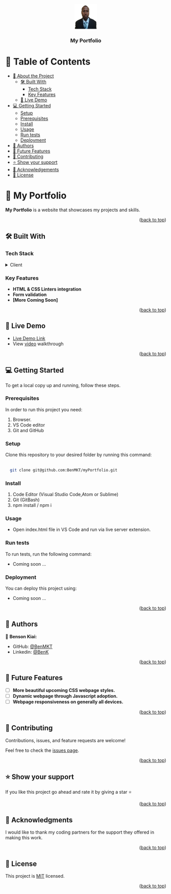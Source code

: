 <a name="readme-top"></a>

<div align="center">
  <!-- Header image logo. -->
  <img src="images\Passport Photo (1).png" alt="logo" width="70"  height="auto" />
  <br/>

  <h3><b>My Portfolio</b></h3>

</div>

<!-- TABLE OF CONTENTS -->

# 📗 Table of Contents

- [📖 About the Project](#about-project)
  - [🛠 Built With](#built-with)
    - [Tech Stack](#tech-stack)
    - [Key Features](#key-features)
  - [🚀 Live Demo](#live-demo)
- [💻 Getting Started](#getting-started)
  - [Setup](#setup)
  - [Prerequisites](#prerequisites)
  - [Install](#install)
  - [Usage](#usage)
  - [Run tests](#run-tests)
  - [Deployment](#deployment)
- [👥 Authors](#authors)
- [🔭 Future Features](#future-features)
- [🤝 Contributing](#contributing)
- [⭐️ Show your support](#support)
- [🙏 Acknowledgements](#acknowledgements)
- [📝 License](#license)

<!-- PROJECT DESCRIPTION -->

# 📖 My Portfolio <a name="about-project"></a>

**My Portfolio** is a website that showcases my projects and skills.

<p align="right">(<a href="#readme-top">back to top</a>)</p>

<!-- BUILT WITH -->

## 🛠 Built With <a name="built-with"></a>

### Tech Stack <a name="tech-stack"></a>

<details>
  <summary>Client</summary>
  <ul>
    <li><a href="https://html.com/">HTML</a></li>
    <li><a href="https://www.w3.org/Style/CSS/Overview.en.html">CSS</a></li>

  </ul>
</details>

<!-- KEY FEATURES -->

### Key Features <a name="key-features"></a>

- **HTML & CSS Linters integration**
- **Form validation**
- **[More Coming Soon]**

<p align="right">(<a href="#readme-top">back to top</a>)</p>

<!-- LIVE DEMO -->

## 🚀 Live Demo <a name="live-demo"></a>

- [Live Demo Link](https://benmkt.github.io/Portfolio/)
- View [video](https://www.loom.com/share/d9ac06bbacce4bc2b42e0985d5095453) walkthrough

<p align="right">(<a href="#readme-top">back to top</a>)</p>

<!-- GETTING STARTED -->

## 💻 Getting Started <a name="getting-started"></a>

To get a local copy up and running, follow these steps.

### Prerequisites

In order to run this project you need:

1. Browser.
2. VS Code editor
3. Git and GitHub

### Setup

Clone this repository to your desired folder by running this command:

```sh
  
  git clone git@github.com:BenMKT/myPortfolio.git
  ```

### Install

<ol>
  <li>Code Editor (Visual Studio Code,Atom or Sublime)</li>
  <li>Git (GitBash)</li>
  <li>npm install / npm i</li>
</ol>

### Usage

- Open index.html file in VS Code and run via live server extension.

### Run tests

To run tests, run the following command:

- Coming soon ...

<!--
Example command:

```sh
  bin/rails test test/models/article_test.rb
```
--->

### Deployment

You can deploy this project using:

- Coming soon ...

<!--
Example:

```sh

```
 -->

<p align="right">(<a href="#readme-top">back to top</a>)</p>

<!-- AUTHORS -->

## 👥 Authors <a name="authors"></a>

👤 **Benson Kiai:**

- GitHub: [@BenMKT](https://github.com/BenMKT)
- Linkedin: [@BenK](https://www.linkedin.com/in/bensonkiai)

<p align="right">(<a href="#readme-top">back to top</a>)</p>

<!-- FUTURE FEATURES -->

## 🔭 Future Features <a name="future-features"></a>

- [ ] **More beautiful upcoming CSS webpage styles.**
- [ ] **Dynamic webpage through Javascript adoption.**
- [ ] **Webpage responsiveness on generally all devices.**

<p align="right">(<a href="#readme-top">back to top</a>)</p>

<!-- CONTRIBUTING -->

## 🤝 Contributing <a name="contributing"></a>

Contributions, issues, and feature requests are welcome!

Feel free to check the [issues page](https://github.com/BenMKT/Portfolio/issues).

<p align="right">(<a href="#readme-top">back to top</a>)</p>

<!-- SUPPORT -->

## ⭐️ Show your support <a name="support"></a>

If you like this project go ahead and rate it by giving a star ⭐️

<p align="right">(<a href="#readme-top">back to top</a>)</p>

<!-- ACKNOWLEDGEMENTS -->

## 🙏 Acknowledgments <a name="acknowledgements"></a>

I would like to thank my coding partners for the support they offered in making this work.

<p align="right">(<a href="#readme-top">back to top</a>)</p>

<!-- LICENSE -->

## 📝 License <a name="license"></a>

This project is [MIT](./LICENSE) licensed.

<p align="right">(<a href="#readme-top">back to top</a>)</p>
